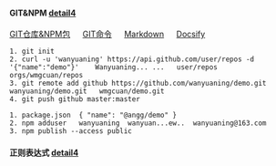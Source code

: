


#### GIT&NPM [detail4](pages/tools/git-npm)
[GIT仓库&NPM包](pages/tools/git-npm.md) &emsp; [GIT命令](pages/tools/git-npm.md#git命令) &emsp; [Markdown](pages/tools/markdown) &emsp; [Docsify](pages/tools/docsify)
```
1. git init 
2. curl -u 'wanyuaning' https://api.github.com/user/repos -d '{"name":"demo"}'    Wanyuaning... ...   user/repos  orgs/wmgcuan/repos
3. git remote add github https://github.com/wanyuaning/demo.git   wanyuaning/demo.git   wmgcuan/demo.git
4. git push github master:master
```
```
1. package.json  { "name": "@angg/demo" }
2. npm adduser   wanyuaning  wanyuan...ew..  wanyuaning@163.com 
3. npm publish --access public
```

#### 正则表达式 [detail4](pages/tools/regular-expression)